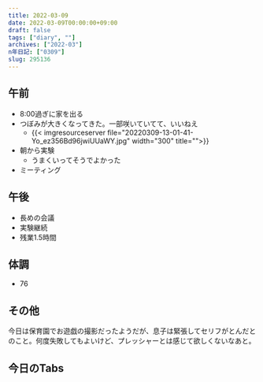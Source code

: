 ```yaml
---
title: 2022-03-09
date: 2022-03-09T00:00:00+09:00
draft: false
tags: ["diary", ""]
archives: ["2022-03"]
n年日記: ["0309"]
slug: 295136
---
```

## 午前
- 8:00過ぎに家を出る
- つぼみが大きくなってきた。一部咲いていてて、いいねえ
  - {{< imgresourceserver file="20220309-13-01-41-Yo_ez356Bd96jwiUUaWY.jpg" width="300" title="">}}
- 朝から実験
  - うまくいってそうでよかった
- ミーティング
## 午後
- 長めの会議
- 実験継続
- 残業1.5時間
## 体調
- 76
## その他
今日は保育園でお遊戯の撮影だったようだが、息子は緊張してセリフがとんだとのこと。何度失敗してもよいけど、プレッシャーとは感じて欲しくないなあと。
## 今日のTabs